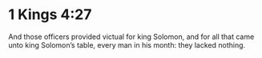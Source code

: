 # 1 Kings 4:27

And those officers provided victual for king Solomon, and for all that came unto king Solomon’s table, every man in his month: they lacked nothing.
